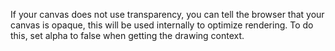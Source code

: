 ---
---
If your canvas does not use transparency, you can tell the browser that your canvas is opaque, this will be used internally to optimize rendering. To do this, set alpha to false when getting the drawing context.
